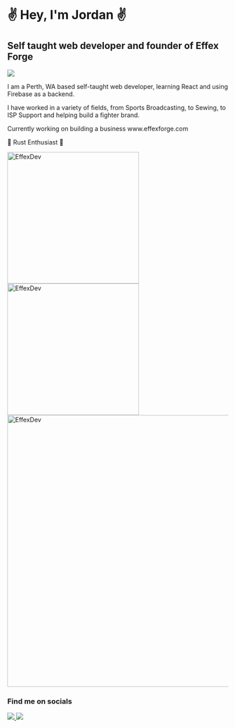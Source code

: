 <h1>✌️ Hey, I'm Jordan ✌️</h1>
<h2>Self taught web developer and founder of Effex Forge</h2>


<p>
    <img src="https://skillicons.dev/icons?i=ts,react,tailwind,firebase,rust" />
</p>

<p>I am a Perth, WA based self-taught web developer, learning React and using Firebase as a backend.</p>
<p>I have worked in a variety of fields, from Sports Broadcasting, to Sewing, to ISP Support and helping build a fighter brand.</p>
<p>Currently working on building a business www.effexforge.com</p>
<p>🦀 Rust Enthusiast 🦀</p>

<p>
    <img src="http://github-profile-summary-cards.vercel.app/api/cards/most-commit-language?username=EffexDev&theme=vue" alt="EffexDev" width="300" />
    <img src="http://github-profile-summary-cards.vercel.app/api/cards/stats?username=EffexDev&theme=vue" alt="EffexDev" width="300" />
    <img src="http://github-profile-summary-cards.vercel.app/api/cards/profile-details?username=EffexDev&theme=vue" alt="EffexDev" width="620" />
</p>

<h3>Find me on socials</h3>
<p>
  <a href="https://www.instagram.com/thesmoothdescent/?hl=en">
      <img src="https://skillicons.dev/icons?i=instagram" />
  </a>
  <a href="https://www.instagram.com/thesmoothdescent/?hl=en">
      <img src="https://skillicons.dev/icons?i=twitter" />
  </a>
</p>
